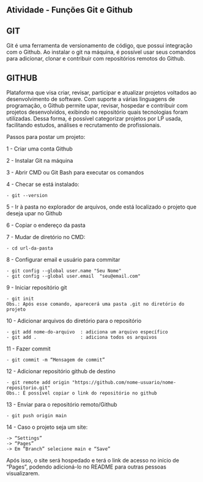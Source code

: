 ## Atividade - Funções Git e Github

<h2>GIT</h2>
Git é uma ferramenta de versionamento de código, que possui integração com o Github. Ao instalar o git na máquina, é possível usar seus comandos para adicionar, clonar e contribuir com repositórios remotos do Github.

<h2>GITHUB</h2>
Plataforma que visa criar, revisar, participar e atualizar projetos voltados ao desenvolvimento de software. Com suporte a várias linguagens de programação, o Github permite upar, revisar, hospedar e contribuir com projetos desenvolvidos, exibindo no repositório quais tecnologias foram utilizadas. Dessa forma, é possível categorizar projetos por LP usada, facilitando estudos, análises e recrutamento de profissionais. 



Passos para postar um projeto:

1 - Criar uma conta Github

2 - Instalar Git na máquina

3 - Abrir CMD ou Git Bash para executar os comandos

4 - Checar se está instalado:

    - git --version
  
5 - Ir à pasta no explorador de arquivos, onde está localizado o projeto que deseja upar no Github

6 - Copiar o endereço da pasta

7 - Mudar de diretório no CMD:

    - cd url-da-pasta
    
8 - Configurar email e usuário para commitar

    - git config --global user.name "Seu Nome"
    - git config --global user.email  "seu@email.com"
	
9 - Iniciar repositório git 

    - git init
    Obs.: Após esse comando, aparecerá uma pasta .git no diretório do projeto
    
10 - Adicionar arquivos do diretório para o repositório
    
    - git add nome-do-arquivo  : adiciona um arquivo específico
    - git add .                : adiciona todos os arquivos
    
11 - Fazer commit

    - git commit -m “Mensagem de commit”
    
12 - Adicionar repositório github de destino

    - git remote add origin "https://github.com/nome-usuario/nome-repositorio.git"
    Obs.: É possível copiar o link do repositório no github
   
13 - Enviar para o repositório remoto/Github

    - git push origin main
    
14 - Caso o projeto seja um site: 

    -> “Settings”
    -> “Pages”
    -> Em “Branch” selecione main e “Save”
   Após isso, o site será hospedado e terá o link de acesso no início de “Pages”, podendo adicioná-lo no README para outras pessoas visualizarem.


